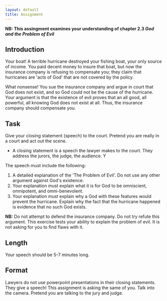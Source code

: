 ```yaml
---
layout: default
title: Assignment
---
```


**NB: This assingment examines your understanding of chapter 2.3 *God and the Problem of Evil***

## Introduction

Your boat!  A terrible hurricane destroyed your fishing boat, your only source of income. You paid decent money to insure that boat, but now the insurance company is refusing to compensate you; they claim that hurricanes are 'acts of God' that are not covered by the policy.

What nonsense! You sue the insurance company and argue in court that God does not exist, and so God could not be the cause of the hurricane. Your argument is that the existence of evil proves that an all good, all powerful, all knowing God does not exist at all. Thus, the insurance company should compensate you.

## Task

Give your closing statement (speech) to the court. Pretend you are really in a court and act out the scene. 

+ A closing statement is a speech the lawyer makes to the court. They address the jurors, the judge, the audience. Y

The speech must include the following: 

1. A detailed explanation of the 'The Problem of Evil'. Do not use any other argument against God's existence. 
2. Your explanation must explain what it is for God to be omniscient, omnipotent, and omni-benevolent. 
3. Your explanation must explain why a God with these features would prevent the hurricane. Explain why the fact that the hurricane happened is evidence that no such God exists. 

**NB:** Do not attempt to defend the insurance company. Do not try refute this argument. This exercise tests your ability to explain the problem of evil. It is not asking for you to find flaws with it.     

## Length

Your speech should be 5-7 minutes long. 



## Format
Lawyers do not use powerpoint presentations in their closing statements. They give a speech! This assignment is asking the same of you. Talk into the camera. Pretend you are talking to the jury and judge. 





